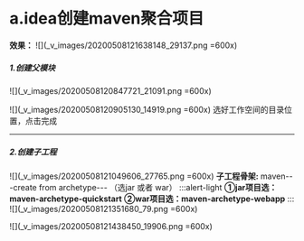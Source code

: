 # a.idea创建maven聚合项目
**效果：**
![](_v_images/20200508121638148_29137.png =600x)
##### 1.创建父模块
![](_v_images/20200508120847721_21091.png =600x)

![](_v_images/20200508120905130_14919.png =600x)
选好工作空间的目录位置，点击完成
***

##### 2.创建子工程
![](_v_images/20200508121049606_27765.png =600x)
**子工程骨架:** maven---create from archetype--- （选jar  或者  war）
:::alert-light
**①jar项目选：maven-archetype-quickstart**
**②war项目选：maven-archetype-webapp**
:::
![](_v_images/20200508121351680_79.png =600x)

![](_v_images/20200508121438450_19906.png =600x)

